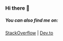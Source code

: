 ### Hi there 👋

##### You can also find me on:
<a href='https://stackoverflow.com/users/8302373/vlad-r' target="_blank">StackOverflow</a> | 
<a href='https://dev.to/ryabinin' target="_blank">Dev.to</a>


<!--
**vladanyes/vladanyes** is a ✨ _special_ ✨ repository because its `README.md` (this file) appears on your GitHub profile.

Here are some ideas to get you started:

- 🔭 I’m currently working on ...
- 🌱 I’m currently learning ...
- 👯 I’m looking to collaborate on ...
- 🤔 I’m looking for help with ...
- 💬 Ask me about ...
- 📫 How to reach me: ...
- 😄 Pronouns: ...
- ⚡ Fun fact: ...
-->
